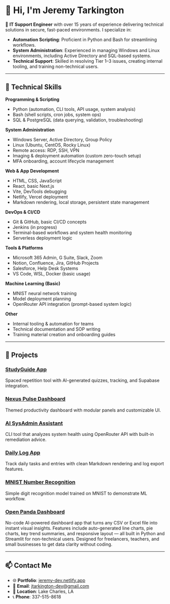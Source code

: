 # 👋 Hi, I'm Jeremy Tarkington

🚀 **IT Support Engineer** with over 15 years of experience delivering technical solutions in secure, fast-paced environments. I specialize in:

- **Automation Scripting**: Proficient in Python and Bash for streamlining workflows.
- **System Administration**: Experienced in managing Windows and Linux environments, including Active Directory and SQL-based systems.
- **Technical Support**: Skilled in resolving Tier 1–3 issues, creating internal tooling, and training non-technical users.

---

## 🧰 Technical Skills

**Programming & Scripting**  
- Python (automation, CLI tools, API usage, system analysis)  
- Bash (shell scripts, cron jobs, system ops)  
- SQL & PostgreSQL (data querying, validation, troubleshooting)

**System Administration**  
- Windows Server, Active Directory, Group Policy  
- Linux (Ubuntu, CentOS, Rocky Linux)  
- Remote access: RDP, SSH, VPN  
- Imaging & deployment automation (custom zero-touch setup)  
- MFA onboarding, account lifecycle management  

**Web & App Development**  
- HTML, CSS, JavaScript  
- React, basic Next.js  
- Vite, DevTools debugging  
- Netlify, Vercel deployment  
- Markdown rendering, local storage, persistent state management

**DevOps & CI/CD**  
- Git & GitHub, basic CI/CD concepts  
- Jenkins (in progress)  
- Terminal-based workflows and system health monitoring  
- Serverless deployment logic

**Tools & Platforms**  
- Microsoft 365 Admin, G Suite, Slack, Zoom  
- Notion, Confluence, Jira, GitHub Projects  
- Salesforce, Help Desk Systems  
- VS Code, WSL, Docker (basic usage)

**Machine Learning (Basic)**  
- MNIST neural network training  
- Model deployment planning  
- OpenRouter API integration (prompt-based system logic)

**Other**  
- Internal tooling & automation for teams  
- Technical documentation and SOP writing  
- Training material creation and onboarding guides  

---

## 📂 Projects

### [StudyGuide App](https://github.com/jtarkington-dev/StudyGuide)  
Spaced repetition tool with AI-generated quizzes, tracking, and Supabase integration.

### [Nexus Pulse Dashboard](https://github.com/jtarkington-dev/NexusPulse)  
Themed productivity dashboard with modular panels and customizable UI.

### [AI SysAdmin Assistant](https://github.com/jtarkington-dev/ai-sysadmin-assistant)  
CLI tool that analyzes system health using OpenRouter API with built-in remediation advice.

### [Daily Log App](https://github.com/jtarkington-dev/daily.log)  
Track daily tasks and entries with clean Markdown rendering and log export features.

### [MNIST Number Recognition](https://github.com/jtarkington-dev/hello-ai-mnist)  
Simple digit recognition model trained on MNIST to demonstrate ML workflow.

### [Open Panda Dashboard](https://github.com/jtarkington-dev/open-panda-dashboard)
No-code AI-powered dashboard app that turns any CSV or Excel file into instant visual insights. Features include auto-generated line charts, pie charts, key trend summaries, and responsive layout — all built in Python and Streamlit for non-technical users. Designed for freelancers, teachers, and small businesses to get data clarity without coding.

---

## 📫 Contact Me

- 🌐 **Portfolio**: [jeremy-dev.netlify.app](https://jeremy-dev.netlify.app)  
- 📧 **Email**: jtarkington-dev@gmail.com  
- 📍 **Location**: Lake Charles, LA  
- 📞 **Phone**: 337-515-8618
